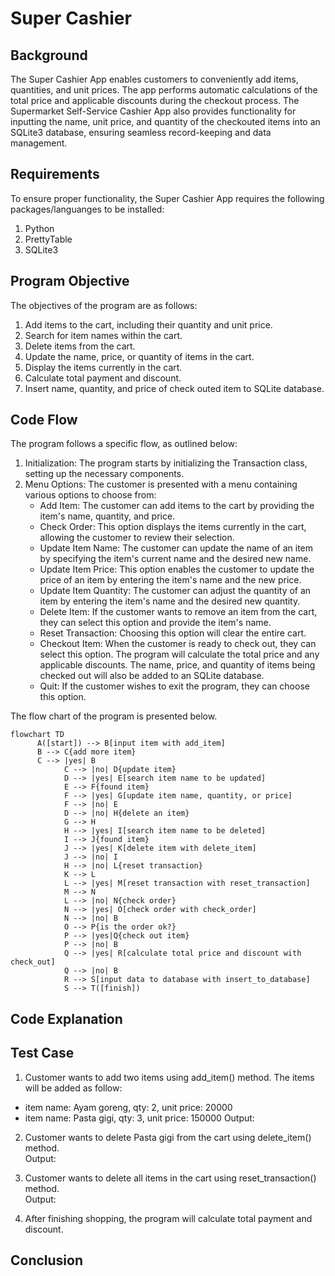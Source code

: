 # Super Cashier

## Background
The Super Cashier App enables customers to conveniently add items, quantities, and unit prices. 
The app performs automatic calculations of the total price and applicable discounts during the checkout process.
The Supermarket Self-Service Cashier App also provides functionality for inputting the name, unit price, and quantity of the checkouted items into an SQLite3 database, ensuring seamless record-keeping and data management.

## Requirements
To ensure proper functionality, the Super Cashier App requires the following packages/languanges to be installed:  
1. Python 
2. PrettyTable
3. SQLite3

## Program Objective
The objectives of the program are as follows:  
1. Add items to the cart, including their quantity and unit price.
2. Search for item names within the cart.
3. Delete items from the cart.
4. Update the name, price, or quantity of items in the cart.
5. Display the items currently in the cart.
6. Calculate total payment and discount.
7. Insert name, quantity, and price of check outed item to SQLite database.


## Code Flow
The program follows a specific flow, as outlined below:
1. Initialization: The program starts by initializing the Transaction class, setting up the necessary components.
2. Menu Options: The customer is presented with a menu containing various options to choose from:
	- Add Item: The customer can add items to the cart by providing the item's name, quantity, and price.
	- Check Order: This option displays the items currently in the cart, allowing the customer to review their selection.
	- Update Item Name: The customer can update the name of an item by specifying the item's current name and the desired new name.
	- Update Item Price: This option enables the customer to update the price of an item by entering the item's name and the new price.
	- Update Item Quantity: The customer can adjust the quantity of an item by entering the item's name and the desired new quantity.
	- Delete Item: If the customer wants to remove an item from the cart, they can select this option and provide the item's name.
	- Reset Transaction: Choosing this option will clear the entire cart.
	- Checkout Item: When the customer is ready to check out, they can select this option. The program will calculate the total price and any applicable discounts. The name, price, and quantity of items being checked out will also be added to an SQLite database.
	- Quit: If the customer wishes to exit the program, they can choose this option.

The flow chart of the program is presented below.
```mermaid
flowchart TD
      A([start]) --> B[input item with add_item]
      B --> C{add more item}
      C --> |yes| B
			C --> |no| D{update item}
			D --> |yes| E[search item name to be updated]
			E --> F{found item}
			F --> |yes| G[update item name, quantity, or price]
			F --> |no| E
			D --> |no| H{delete an item}
			G --> H
			H --> |yes| I[search item name to be deleted]
			I --> J{found item}
			J --> |yes| K[delete item with delete_item]
			J --> |no| I
			H --> |no| L{reset transaction}
			K --> L
			L --> |yes| M[reset transaction with reset_transaction]
			M --> N
			L --> |no| N{check order}
			N --> |yes| O[check order with check_order]
			N --> |no| B
			O --> P{is the order ok?}
			P --> |yes|Q{check out item}
			P --> |no| B
			Q --> |yes| R[calculate total price and discount with check_out]
			Q --> |no| B
			R --> S[input data to database with insert_to_database]
			S --> T([finish])
```

## Code Explanation

## Test Case
1. Customer wants to add two items using add_item() method. The items will be added as follow:  
- item name: Ayam goreng, qty: 2, unit price: 20000
- item name: Pasta gigi, qty: 3, unit price: 150000
Output:

2. Customer wants to delete Pasta gigi from the cart using delete_item() method.  
Output:

3. Customer wants to delete all items in the cart using reset_transaction() method.  
Output:

4. After finishing shopping, the program will calculate total payment and discount. 
## Conclusion
